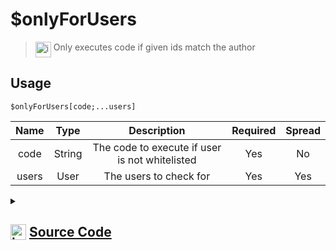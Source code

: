 # $onlyForUsers
> <img align="top" src="https://upload.wikimedia.org/wikipedia/commons/thumb/e/e4/Infobox_info_icon.svg/160px-Infobox_info_icon.svg.png?20150409153300" alt="image" width="25" height="auto"> Only executes code if given ids match the author
## Usage
```
$onlyForUsers[code;...users]
```
| Name | Type | Description | Required | Spread
| :---: | :---: | :---: | :---: | :---: |
code | String | The code to execute if user is not whitelisted | Yes | No
users | User | The users to check for | Yes | Yes
<details>
<summary>
    
## <img align="top" src="https://cdn4.iconfinder.com/data/icons/iconsimple-logotypes/512/github-512.png" alt="image" width="25" height="auto">  [Source Code](https://github.com/tryforge/ForgeScript-V2/blob/main/src/native/onlyForUsers.ts)
    
</summary>
    
```ts
import { ArgType, IExtendedCompiledFunctionField, NativeFunction, Return } from "../structures";

export default new NativeFunction({
    name: "$onlyForUsers",
    version: "1.1.0",
    description: "Only executes code if given ids match the author",
    brackets: true,
    unwrap: false,
    args: [
        {
            name: "code",
            description: "The code to execute if user is not whitelisted",
            rest: false,
            required: true,
            type: ArgType.String
        },
        {
            name: "users",
            description: "The users to check for",
            rest: true,
            required: true,
            type: ArgType.User
        }
    ],
    async execute(ctx) {
        const code = this.data.fields![0] as IExtendedCompiledFunctionField
        let ok = false

        if (ctx.user) {
            const { args, return: rt } = await this["resolveMultipleArgs"](ctx, 1)
            if (!this["isValidReturnType"](rt)) return rt
            ok = args[0].some(x => x.id === ctx.user!.id) ?? false
        }

        if (!ok)
            return this["fail"](ctx, code)

        return Return.success()
    },
})
```
    
</details>